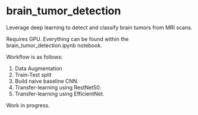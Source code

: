 # brain_tumor_detection
Leverage deep learning to detect and classify brain tumors from MRI scans.

Requires GPU. Everything can be found within the brain_tumor_detection.ipynb notebook.

Workflow is as follows:
1. Data Augmentation
2. Train-Test split
3. Build naive baseline CNN.
4. Transfer-learning using RestNet50.
5. Transfer-learning using EfficientNet.


Work in progress.
